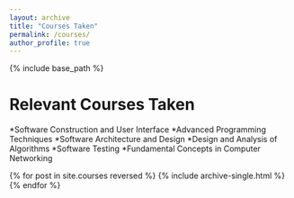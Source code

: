 ```yaml
---
layout: archive
title: "Courses Taken"
permalink: /courses/
author_profile: true
---
```


{% include base_path %}

Relevant Courses Taken
=======
*Software Construction and User Interface
*Advanced Programming Techniques
*Software Architecture and Design
*Design and Analysis of Algorithms
*Software Testing
*Fundamental Concepts in Computer Networking

{% for post in site.courses reversed %}
  {% include archive-single.html %}
{% endfor %}
